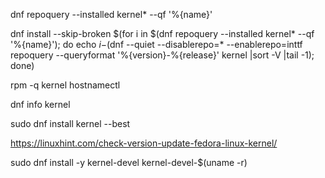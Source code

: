 dnf repoquery --installed kernel\* --qf '%{name}'

dnf install --skip-broken $(for i in $(dnf repoquery --installed kernel\* --qf '%{name}'); do echo $i-$(dnf --quiet --disablerepo=* --enablerepo=inttf repoquery --queryformat '%{version}-%{release}' kernel |sort -V |tail -1); done)

rpm -q kernel
hostnamectl

dnf info kernel

sudo dnf install kernel --best

https://linuxhint.com/check-version-update-fedora-linux-kernel/

sudo dnf install -y kernel-devel kernel-devel-$(uname -r)
